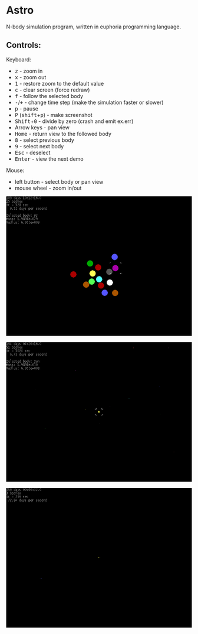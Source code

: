 # Astro

N-body simulation program, written in euphoria programming language.

## Controls:

Keyboard:

- <kbd>z</kbd> - zoom in
- <kbd>x</kbd> - zoom out
- <kbd>1</kbd> - restore zoom to the default value
- <kbd>c</kbd> - clear screen (force redraw)
- <kbd>f</kbd> - follow the selected body
- <kbd>-</kbd>/<kbd>+</kbd> - change time step (make the simulation faster or slower)
- <kbd>p</kbd> - pause
- <kbd>P</kbd> (<kbd>shift</kbd>+<kbd>p</kbd>) - make screenshot
- <kbd>Shift</kbd>+<kbd>0</kbd> - divide by zero (crash and emit ex.err)
- Arrow keys - pan view
- <kbd>Home</kbd> - return view to the followed body
- <kbd>8</kbd> - select previous body
- <kbd>9</kbd> - select next body
- <kbd>Esc</kbd> - deselect
- <kbd>Enter</kbd> - view the next demo

Mouse:

- left button - select body or pan view
- mouse wheel - zoom in/out

![screenshot1](screenshots/screenshot1.png)

![screenshot2](screenshots/screenshot2.png)

![screenshot3](screenshots/screenshot3.png)
